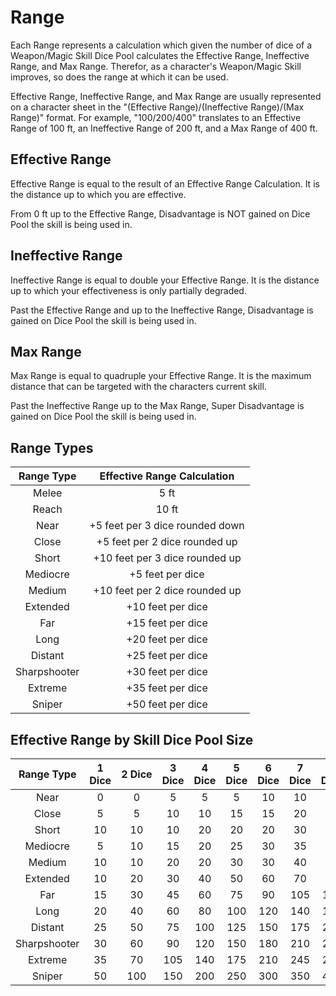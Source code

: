# Range

Each Range represents a calculation which given the number of dice of a Weapon/Magic Skill Dice Pool calculates the Effective Range, Ineffective Range, and Max Range. Therefor, as a character's Weapon/Magic Skill improves, so does the range at which it can be used.

Effective Range, Ineffective Range, and Max Range are usually represented on a character sheet in the "(Effective Range)/(Ineffective Range)/(Max Range)" format. For example, "100/200/400" translates to an Effective Range of 100 ft, an Ineffective Range of 200 ft, and a Max Range of 400 ft.

## Effective Range

Effective Range is equal to the result of an Effective Range Calculation. It is the distance up to which you are effective.

From 0 ft up to the Effective Range, Disadvantage is NOT gained on Dice Pool the skill is being used in.

## Ineffective Range

Ineffective Range is equal to double your Effective Range. It is the distance up to which your effectiveness is only partially degraded.

Past the Effective Range and up to the Ineffective Range, Disadvantage is gained on Dice Pool the skill is being used in.

## Max Range

Max Range is equal to quadruple your Effective Range. It is the maximum distance that can be targeted with the characters current skill.

Past the Ineffective Range up to the Max Range, Super Disadvantage is gained on Dice Pool the skill is being used in.

## Range Types

|  Range Type  |   Effective Range Calculation   |
| :----------: | :-----------------------------: |
|    Melee    |              5 ft              |
|    Reach    |              10 ft              |
|     Near     | +5 feet per 3 dice rounded down |
|    Close    |  +5 feet per 2 dice rounded up  |
|    Short    | +10 feet per 3 dice rounded up |
|   Mediocre   |        +5 feet per dice        |
|    Medium    | +10 feet per 2 dice rounded up |
|   Extended   |        +10 feet per dice        |
|     Far     |        +15 feet per dice        |
|     Long     |        +20 feet per dice        |
|   Distant   |        +25 feet per dice        |
| Sharpshooter |        +30 feet per dice        |
|   Extreme   |        +35 feet per dice        |
|    Sniper    |        +50 feet per dice        |

## Effective Range by Skill Dice Pool Size

|  Range Type  | 1 Dice | 2 Dice | 3 Dice | 4 Dice | 5 Dice | 6 Dice | 7 Dice | 8 Dice | 9 Dice | 10 Dice | 11 Dice | 12 Dice |
| :----------: | :----: | :-----: | :----: | :----: | :----: | :----: | :----: | :----: | :----: | :-----: | :-----: | :-----: |
|     Near     |   0   |    0    |   5   |   5   |   5   |   10   |   10   |   10   |   15   |   15   |   15   |   15   |
|    Close    |   5   |    5    |   10   |   10   |   15   |   15   |   20   |   20   |   25   |   25   |   30   |   30   |
|    Short    |   10   |   10   |   10   |   20   |   20   |   20   |   30   |   30   |   30   |   40   |   40   |   40   |
|   Mediocre   |   5   |   10   |   15   |   20   |   25   |   30   |   35   |   40   |   45   |   50   |   55   |   60   |
|    Medium    |   10   |   10   |   20   |   20   |   30   |   30   |   40   |   40   |   50   |   50   |   60   |   60   |
|   Extended   |   10   |   20   |   30   |   40   |   50   |   60   |   70   |   80   |   90   |   100   |   110   |   120   |
|     Far     |   15   |   30   |   45   |   60   |   75   |   90   |  105  |  120  |  135  |   150   |   165   |   180   |
|     Long     |   20   |   40   |   60   |   80   |  100  |  120  |  140  |  160  |  180  |   200   |   220   |   240   |
|   Distant   |   25   |   50   |   75   |  100  |  125  |  150  |  175  |  200  |  225  |   250   |   275   |   300   |
| Sharpshooter |   30   |   60   |   90   |  120  |  150  |  180  |  210  |  240  |  270  |   300   |   330   |   360   |
|   Extreme   |   35   |   70   |  105  |  140  |  175  |  210  |  245  |  280  |  315  |   350   |   385   |   420   |
|    Sniper    |   50   |   100   |  150  |  200  |  250  |  300  |  350  |  400  |  450  |   500   |   550   |   600   |
